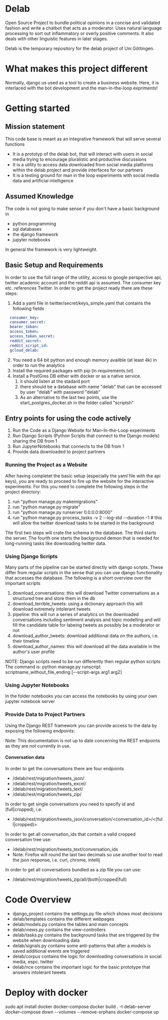 # Delab

Open Source Project to bundle political opinions in a concise and validated fashion and write a chatbot that acts as a
moderator. Uses natural language processing to sort out inflammatory or overly positive comments. It also deals with
other linguistic features in later stages.

Delab is the temporary repository for the delab project of Uni Göttingen.

# What makes this project different

Normally, django us used as a tool to create a business website. Here, it is interlaced
with the bot development and the man-in-the-loop expriments!

# Getting started

## Mission statement

This code base is meant as an integrative framework that will serve several functions 

- It is a prototyp of the delab bot, that will interact with users in social media trying to encourage pluralistic and productive discussions
- It is a utility to access data downloaded from social media platforms within the delab project and provide interfaces for our partners
- It is a testing ground for man in the loop experiments with social media data and artificial intelligence

## Assumed Knowledge

The code is not going to make sense if you don't have a basic background in 
- python programming
- sql databases
- the django framework
- jupyter notebooks

In general the framework is very lightweight. 

## Basic Setup and Requirements

In order to use the full range of the utility, access to google perspective api, twitter academic account and the reddit api is assumed. 
The consumer key etc. references Twitter. In order to get the project ready there are these steps:

1. Add a yaml file in twitter/secret/keys_simple.yaml that contains the following fields 

```yaml
  consumer_key:
  consumer_secret:
  bearer_token:
  access_token:
  access_token_secret: 
  reddit_secret:
  reddit_script_id:
  gcloud_delab: 
```
2. You need a 64 bit python and enough memory availble (at least 4k) in order to run the analytics
3. Install the required packages with pip (in requirements.txt)
4. Install a PostGres DB either with docker or as a native service. 
   1. it should listen at the stadard port
   2. there should be a database with name "delab" that can be accessed by user "delab" with password "delab"
   3. As an alternative to the last two points, use the start_postgres_docker.sh in the folder called "scriptsh"

## Entry points for using the code actively

1. Run the Code as a Django Website for Man-In-the-Loop experiments
2. Run Django Scripts (Python Scripts that connect to the Django models) sharing the DB from 1
3. Run JupyterNotebooks that connects to the DB from 1 
4. Provide data downloaded to project partners 

### Running the Project as a Website

After having completet the basic setup (especially the yaml file with the api keys), you are ready to proceed
to fire up the website for the interactive experiments. For this you need to complete the following steps in the project directory:

1. run "python manage.py makemigrations"
2. run "python manage.py migrate"
3. run "python manage.py runserver 0.0.0.0:8000"
4. run "python manage.py process_tasks -v 2 --log-std --duration -1 # this will allow the twitter download tasks to be
  started in the background

The first two steps will crate the schema in the database. The third starts the server. The fourth one starts
the background demon that is needed for long-running tasks like downloading twitter data.

### Using Django Scripts

Many parts of the pipeline can be started directly with django scripts.
These differ from regular scripts in the sense that you can use django functionality that
accesses the database. The following is a short overview over the important scripts

1. download_conversations: this will download Twitter conversations as a structured tree and store them in the db
2. download_terrible_tweets: using a dictionary approach this will download extremely intolerant tweets
3. pipeline: this will run a series of analytics on the downloaded conversations including sentiment analysis and topic modelling and will fill the candidate table for labeing tweets as possibly be a moderator or not
4. download_author_tweets: download additional data on the authors, i.e. their timeline
5. download_author_names: this will download all the data available in the author's user profile

NOTE: Django scripts need to be run differently then regular python scripts
The command is:
python manage.py runscript scriptname_without_file_ending [--script-args arg1 arg2] 

### Using Jupyter Notebooks

In the folder notebooks you can access the notebooks by using your own jupyter notebook server

### Provide Data to Project Partners 

Using the Django REST framework you can provide access to the data by exposing the following endpoints:

Note: This documentation is not up to date concerning the REST endpoints as they are not currently in use.

#### Conversation data

In order to get the conversations there are four endpoints

- <serverurl>/delab/rest/migration/tweets_json/
- <serverurl>/delab/rest/migration/tweets_excel/
- <serverurl>/delab/rest/migration/tweets_text/
- <serverurl>/delab/rest/migration/tweets_zip/

In order to get single conversations you need to specify id and (full|cropped), i.e.

- <serverurl>/delab/rest/migration/tweets_json/conversation/<conversation_id>/<(full|cropped)>

In order to get all conversation_ids that contain a valid cropped conversation tree use:

- <serverurl>/delab/rest/migration/tweets_text/conversation_ids
- Note: Firefox will round the last two decimals so use another tool to read the json response, i.e. curl, chrome,
  intellij 

In order to get all conversations bundled as a zip file you can use:

- <serverurl>/delab/rest/migration/tweets_zip/all/(both|cropped|full)

# Code Overview

- django_project contains the settings.py file which shows most decisions 
- delab/templates contains the different webpages
- delab/models.py contains the tables and main concepts
- delab/views.py contains the view-controllers
- delab/tasks.py contains the background tasks that are triggered by the website when downloading data
- delab/signals.py contains some anti-patterns that after a models is saved additional events are triggered
- delab/corpus contains the logic for downloading conversations in social media, espc. twitter
- delab/nce contains the important logic for the basic prototype that answers intolerant tweets


# Deploy with docker
sudo apt install docker docker-compose
docker build . -t delab-server
docker-compose down --volumes --remove-orphans
docker-compose up
